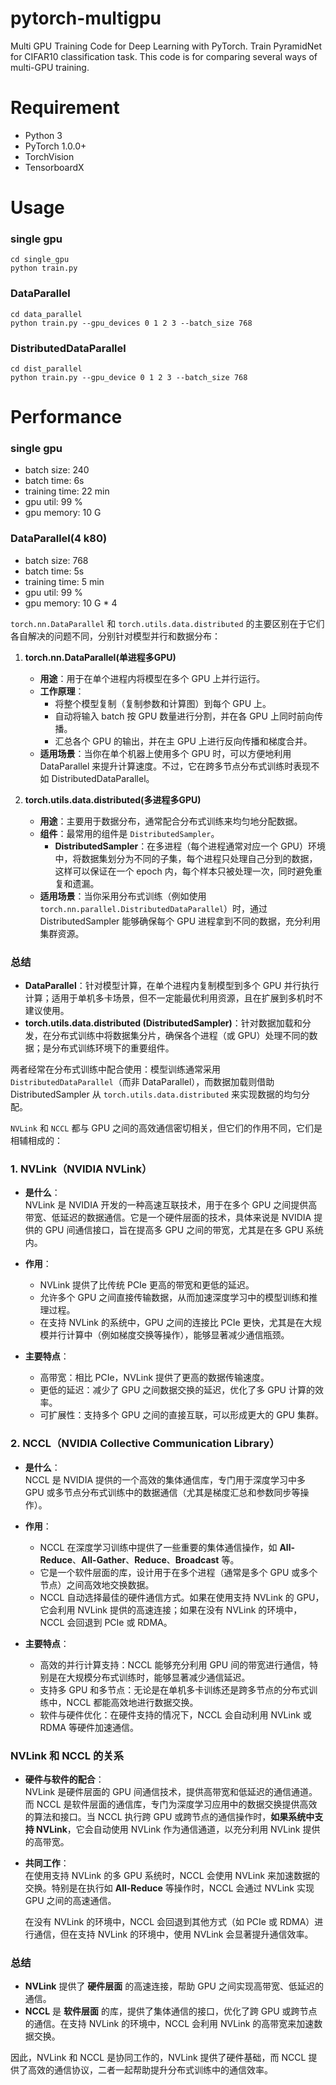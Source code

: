 # pytorch-multigpu
Multi GPU Training Code for Deep Learning with PyTorch. Train PyramidNet for CIFAR10 classification task. This code is for comparing several ways of multi-GPU training.

# Requirement
- Python 3
- PyTorch 1.0.0+
- TorchVision
- TensorboardX

# Usage
### single gpu
```
cd single_gpu
python train.py 
```

### DataParallel
```
cd data_parallel
python train.py --gpu_devices 0 1 2 3 --batch_size 768
```

### DistributedDataParallel
```
cd dist_parallel
python train.py --gpu_device 0 1 2 3 --batch_size 768
```

# Performance
### single gpu
- batch size: 240
- batch time: 6s
- training time: 22 min 
- gpu util: 99 %
- gpu memory: 10 G

### DataParallel(4 k80)
- batch size: 768
- batch time: 5s
- training time: 5 min 
- gpu util: 99 %
- gpu memory: 10 G * 4


`torch.nn.DataParallel` 和 `torch.utils.data.distributed` 的主要区别在于它们各自解决的问题不同，分别针对模型并行和数据分布：

1. **torch.nn.DataParallel(单进程多GPU)**  
   - **用途**：用于在单个进程内将模型在多个 GPU 上并行运行。  
   - **工作原理**：  
     - 将整个模型复制（复制参数和计算图）到每个 GPU 上。  
     - 自动将输入 batch 按 GPU 数量进行分割，并在各 GPU 上同时前向传播。  
     - 汇总各个 GPU 的输出，并在主 GPU 上进行反向传播和梯度合并。  
   - **适用场景**：当你在单个机器上使用多个 GPU 时，可以方便地利用 DataParallel 来提升计算速度。不过，它在跨多节点分布式训练时表现不如 DistributedDataParallel。

2. **torch.utils.data.distributed(多进程多GPU)**  
   - **用途**：主要用于数据分布，通常配合分布式训练来均匀地分配数据。  
   - **组件**：最常用的组件是 `DistributedSampler`。  
     - **DistributedSampler**：在多进程（每个进程通常对应一个 GPU）环境中，将数据集划分为不同的子集，每个进程只处理自己分到的数据，这样可以保证在一个 epoch 内，每个样本只被处理一次，同时避免重复和遗漏。  
   - **适用场景**：当你采用分布式训练（例如使用 `torch.nn.parallel.DistributedDataParallel`）时，通过 DistributedSampler 能够确保每个 GPU 进程拿到不同的数据，充分利用集群资源。

### 总结

- **DataParallel**：针对模型计算，在单个进程内复制模型到多个 GPU 并行执行计算；适用于单机多卡场景，但不一定能最优利用资源，且在扩展到多机时不建议使用。  
- **torch.utils.data.distributed (DistributedSampler)**：针对数据加载和分发，在分布式训练中将数据集分片，确保各个进程（或 GPU）处理不同的数据；是分布式训练环境下的重要组件。

两者经常在分布式训练中配合使用：模型训练通常采用 `DistributedDataParallel`（而非 DataParallel），而数据加载则借助 DistributedSampler 从 `torch.utils.data.distributed` 来实现数据的均匀分配。



`NVLink` 和 `NCCL` 都与 GPU 之间的高效通信密切相关，但它们的作用不同，它们是相辅相成的：

### 1. **NVLink**（NVIDIA NVLink）
- **是什么**：  
  NVLink 是 NVIDIA 开发的一种高速互联技术，用于在多个 GPU 之间提供高带宽、低延迟的数据通信。它是一个硬件层面的技术，具体来说是 NVIDIA 提供的 GPU 间通信接口，旨在提高多 GPU 之间的带宽，尤其是在多 GPU 系统内。
  
- **作用**：  
  - NVLink 提供了比传统 PCIe 更高的带宽和更低的延迟。
  - 允许多个 GPU 之间直接传输数据，从而加速深度学习中的模型训练和推理过程。
  - 在支持 NVLink 的系统中，GPU 之间的连接比 PCIe 更快，尤其是在大规模并行计算中（例如梯度交换等操作），能够显著减少通信瓶颈。

- **主要特点**：
  - 高带宽：相比 PCIe，NVLink 提供了更高的数据传输速度。
  - 更低的延迟：减少了 GPU 之间数据交换的延迟，优化了多 GPU 计算的效率。
  - 可扩展性：支持多个 GPU 之间的直接互联，可以形成更大的 GPU 集群。

### 2. **NCCL**（NVIDIA Collective Communication Library）
- **是什么**：  
  NCCL 是 NVIDIA 提供的一个高效的集体通信库，专门用于深度学习中多 GPU 或多节点分布式训练中的数据通信（尤其是梯度汇总和参数同步等操作）。

- **作用**：
  - NCCL 在深度学习训练中提供了一些重要的集体通信操作，如 **All-Reduce**、**All-Gather**、**Reduce**、**Broadcast** 等。
  - 它是一个软件层面的库，设计用于在多个进程（通常是多个 GPU 或多个节点）之间高效地交换数据。
  - NCCL 自动选择最佳的硬件通信方式。如果在使用支持 NVLink 的 GPU，它会利用 NVLink 提供的高速连接；如果在没有 NVLink 的环境中，NCCL 会回退到 PCIe 或 RDMA。

- **主要特点**：
  - 高效的并行计算支持：NCCL 能够充分利用 GPU 间的带宽进行通信，特别是在大规模分布式训练时，能够显著减少通信延迟。
  - 支持多 GPU 和多节点：无论是在单机多卡训练还是跨多节点的分布式训练中，NCCL 都能高效地进行数据交换。
  - 软件与硬件优化：在硬件支持的情况下，NCCL 会自动利用 NVLink 或 RDMA 等硬件加速通信。

### **NVLink 和 NCCL 的关系**
- **硬件与软件的配合**：  
  NVLink 是硬件层面的 GPU 间通信技术，提供高带宽和低延迟的通信通道。而 NCCL 是软件层面的通信库，专门为深度学习应用中的数据交换提供高效的算法和接口。当 NCCL 执行跨 GPU 或跨节点的通信操作时，**如果系统中支持 NVLink**，它会自动使用 NVLink 作为通信通道，以充分利用 NVLink 提供的高带宽。

- **共同工作**：  
  在使用支持 NVLink 的多 GPU 系统时，NCCL 会使用 NVLink 来加速数据的交换。特别是在执行如 **All-Reduce** 等操作时，NCCL 会通过 NVLink 实现 GPU 之间的高速通信。
  
  在没有 NVLink 的环境中，NCCL 会回退到其他方式（如 PCIe 或 RDMA）进行通信，但在支持 NVLink 的环境中，使用 NVLink 会显著提升通信效率。

### 总结
- **NVLink** 提供了 **硬件层面** 的高速连接，帮助 GPU 之间实现高带宽、低延迟的通信。
- **NCCL** 是 **软件层面** 的库，提供了集体通信的接口，优化了跨 GPU 或跨节点的通信。在支持 NVLink 的环境中，NCCL 会利用 NVLink 的高带宽来加速数据交换。

因此，NVLink 和 NCCL 是协同工作的，NVLink 提供了硬件基础，而 NCCL 提供了高效的通信协议，二者一起帮助提升分布式训练中的通信效率。